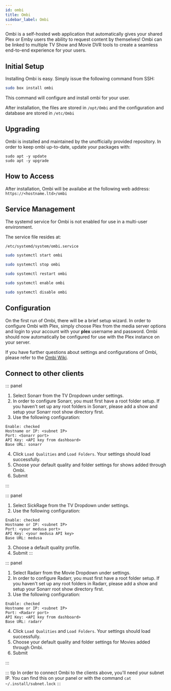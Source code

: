 ```yaml
---
id: ombi
title: Ombi
sidebar_label: Ombi
---
```


Ombi is a self-hosted web application that automatically gives your shared Plex or Emby users the ability to request content by themselves! Ombi can be linked to multiple TV Show and Movie DVR tools to create a seamless end-to-end experience for your users. 

## Initial Setup

Installing Ombi is easy. Simply issue the following command from SSH:

```bash main
sudo box install ombi
```

This command will configure and install ombi for your user.

After installation, the files are stored in `/opt/Ombi` and the configuration and database are stored in `/etc/Ombi`

## Upgrading

Ombi is installed and maintained by the unofficially provided repository. In order to keep ombi up-to-date, update your packages with:

```
sudo apt -y update
sudo apt -y upgrade
```

## How to Access

After installation, Ombi will be availabe at the following web address: `https://<hostname.ltd>/ombi`

## Service Management

The systemd service for Ombi is not enabled for use in a multi-user environment.

The service file resides at:

```bash main
/etc/systemd/system/ombi.service
```

<!--DOCUSAURUS_CODE_TABS-->
<!--Start-->
```bash
sudo systemctl start ombi
```
<!--Stop-->
```bash
sudo systemctl stop ombi
```
<!--Restart-->
```bash
sudo systemctl restart ombi
```
<!--Enable-->
```bash
sudo systemctl enable ombi
```
<!--Disable-->
```bash
sudo systemctl disable ombi
```
<!--END_DOCUSAURUS_CODE_TABS-->

## Configuration

On the first run of Ombi, there will be a brief setup wizard. In order to configure Ombi with Plex, simply choose Plex from the media server options and login to your account with your **plex** username and password. Ombi should now automatically be configured for use with the Plex instance on your server.

If you have further questions about settings and configurations of Ombi, please refer to the [Ombi Wiki](https://github.com/tidusjar/Ombi/wiki).

## Connect to other clients

<!--DOCUSAURUS_CODE_TABS-->
<!--Sonarr-->
::: panel
1. Select Sonarr from the TV Dropdown under settings.
2. In order to configure Sonarr, you must first have a root folder setup. If you haven't set up any root folders in Sonarr, please add a show and setup your Sonarr root show directory first.
3. Use the following configuration:
```plaintext
Enable: checked
Hostname or IP: <subnet IP>
Port: <Sonarr port>
API Key: <API key from dashboard>
Base URL: sonarr
```
4. Click `Load Qualities` and `Load Folders`. Your settings should load successfully.
5. Choose your default quality and folder settings for shows added through Ombi.
6. Submit

:::
<!--Medusa-->
::: panel
1. Select SickRage from the TV Dropdown under settings.
2. Use the following configuration:
```plaintext
Enable: checked
Hostname or IP: <subnet IP>
Port: <your medusa port>
API Key: <your medusa API key>
Base URL: medusa
```
3. Choose a default quality profile.
4. Submit
:::
<!--Radarr-->
::: panel
1. Select Radarr from the Movie Dropdown under settings.
2. In order to configure Radarr, you must first have a root folder setup. If you haven't set up any root folders in Radarr, please add a show and setup your Sonarr root show directory first.
3. Use the following configuration:
```plaintext
Enable: checked
Hostname or IP: <subnet IP>
Port: <Radarr port>
API Key: <API key from dashboard>
Base URL: radarr
```
4. Click `Load Qualities` and `Load Folders`. Your settings should load successfully.
5. Choose your default quality and folder settings for Movies added through Ombi.
6. Submit

:::
<!--END_DOCUSAURUS_CODE_TABS-->

::: tip
In order to connect Ombi to the clients above, you'll need your subnet IP. You can find this on your panel or with the command `cat ~/.install/subnet.lock`
:::